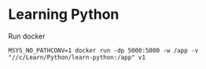 # Learning Python

Run docker
```
MSYS_NO_PATHCONV=1 docker run -dp 5000:5000 -w /app -v "//c/Learn/Python/learn-python:/app" v1
```